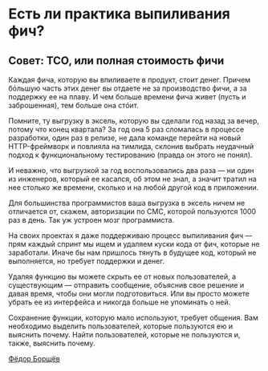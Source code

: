 

# Есть ли практика выпиливания фич?

## Совет: TCO, или полная стоимость фичи

Каждая фича, которую вы впиливаете в продукт, стоит денег. Причем бóльшую часть этих денег вы отдаете не за производство фичи, а за поддержку ее на плаву. И чем больше времени фича живет (пусть и заброшенная), тем больше она стóит.

Помните, ту выгрузку в эксель, которую вы сделали год назад за вечер, потому что конец квартала? За год она 5 раз сломалась в процессе разработки, один раз в релизе, не дала команде перейти на новый HTTP-фреймворк и повлияла на тимлида, склонив выбрать неудачный подход к функциональному тестированию (правда он этого не понял).

И неважно, что выгрузкой за год воспользовались два раза — ни один из инженеров, который ее касался, об этом не знал, а значит тратил на нее столько же времени, сколько и на любой другой код в приложении.

Для большинства программистов ваша выгрузка в эксель ничем не отличается от, скажем, авторизации по СМС, которой пользуются 1000 раз в день. Так уж устроен мозг программиста.

На своих проектах я даже поддерживаю процесс выпиливания фич — прям каждый спринт мы ищем и удаляем куски кода от фич, которые не заработали. Иначе бы нам пришлось тянуть в будущее код, который не выполняется, но требует поддержки и денег.

Удаляя функцию вы можете скрыть ее от новых пользователей, а существующим — отправить сообщение, объяснив свое решение и давая время, чтобы они могли подготовиться. Или вы просто можете убрать ее из интерфейса и никогда больше не упоминать о ней.

Сохранение функции, которую мало используют, требует общения. Вам необходимо выделить пользователей, которые пользуются ею и выяснить почему. Найти пользователей, которые не пользуются и, также, выяснить почему.

[Фёдор Борщёв](https://t.me/pmdaily/201)